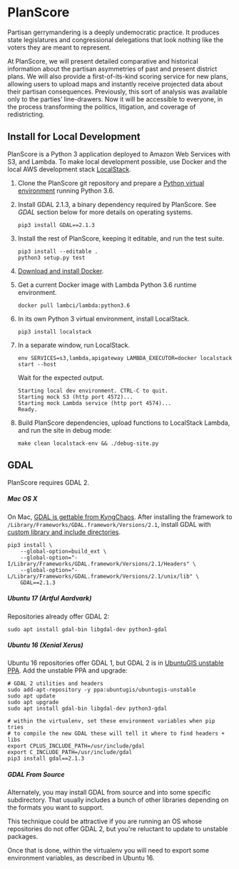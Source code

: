 # PlanScore

Partisan gerrymandering is a deeply undemocratic practice. It produces state
legislatures and congressional delegations that look nothing like the voters
they are meant to represent.

At PlanScore, we will present detailed comparative and historical information
about the partisan asymmetries of past and present district plans. We will also
provide a first-of-its-kind scoring service for new plans, allowing users to
upload maps and instantly receive projected data about their partisan
consequences. Previously, this sort of analysis was available only to the
parties’ line-drawers. Now it will be accessible to everyone, in the process
transforming the politics, litigation, and coverage of redistricting.

Install for Local Development
---

PlanScore is a Python 3 application deployed to Amazon Web Services with S3,
and Lambda. To make local development possible, use Docker and the local
AWS development stack [LocalStack](https://github.com/localstack/localstack).

1.  Clone the PlanScore git repository and prepare a
    [Python virtual environment](http://docs.python-guide.org/en/latest/dev/virtualenvs/#virtualenv) running Python 3.6.

2.  Install GDAL 2.1.3, a binary dependency required by PlanScore.
    See _GDAL_ section below for more details on operating systems.
    
        pip3 install GDAL==2.1.3

3.  Install the rest of PlanScore, keeping it editable, and run the test suite.
    
        pip3 install --editable .
        python3 setup.py test
    
4.  [Download and install Docker](https://docs.docker.com/engine/installation/).
    
5.  Get a current Docker image with Lambda Python 3.6 runtime environment.
    
        docker pull lambci/lambda:python3.6
    
6.  In its own Python 3 virtual environment, install LocalStack.
    
        pip3 install localstack
    
7.  In a separate window, run LocalStack.
    
        env SERVICES=s3,lambda,apigateway LAMBDA_EXECUTOR=docker localstack start --host
    
    Wait for the expected output.
    
        Starting local dev environment. CTRL-C to quit.
        Starting mock S3 (http port 4572)...
        Starting mock Lambda service (http port 4574)...
        Ready.
    
8.  Build PlanScore dependencies, upload functions to LocalStack Lambda,
    and run the site in debug mode:
    
        make clean localstack-env && ./debug-site.py

GDAL
---

PlanScore requires GDAL 2.

##### Mac OS X

On Mac, [GDAL is gettable from KyngChaos](http://www.kyngchaos.com/software:frameworks).
After installing the framework to `/Library/Frameworks/GDAL.framework/Versions/2.1`,
install GDAL with [custom library and include directories](https://stackoverflow.com/questions/18783390/python-pip-specify-a-library-directory-and-an-include-directory).

    pip3 install \
        --global-option=build_ext \
        --global-option="-I/Library/Frameworks/GDAL.framework/Versions/2.1/Headers" \
        --global-option="-L/Library/Frameworks/GDAL.framework/Versions/2.1/unix/lib" \
        GDAL==2.1.3

##### Ubuntu 17 (Artful Aardvark)

Repositories already offer GDAL 2:

    sudo apt install gdal-bin libgdal-dev python3-gdal

##### Ubuntu 16 (Xenial Xerus)

Ubuntu 16 repositories offer GDAL 1, but GDAL 2 is in
[UbuntuGIS unstable PPA](https://launchpad.net/~ubuntugis/+archive/ubuntu/ubuntugis-unstable).
Add the unstable PPA and upgrade:

    # GDAL 2 utilities and headers
    sudo add-apt-repository -y ppa:ubuntugis/ubuntugis-unstable
    sudo apt update
    sudo apt upgrade
    sudo apt install gdal-bin libgdal-dev python3-gdal

    # within the virtualenv, set these environment variables when pip tries
    # to compile the new GDAL these will tell it where to find headers + libs
    export CPLUS_INCLUDE_PATH=/usr/include/gdal
    export C_INCLUDE_PATH=/usr/include/gdal
    pip3 install gdal==2.1.3

##### GDAL From Source

Alternately, you may install GDAL from source and into some specific
subdirectory. That usually includes a bunch of other libraries depending on the
formats you want to support.

This technique could be attractive if you are running an OS whose repositories
do not offer GDAL 2, but you're reluctant to update to unstable packages.

Once that is done, within the virtualenv you will need to export some
environment variables, as described in Ubuntu 16.
